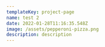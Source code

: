 ```yaml
---
templateKey: project-page
name: test 2
date: 2022-01-28T11:16:35.548Z
image: /assets/pepperoni-pizza.png
description: description
---
```

